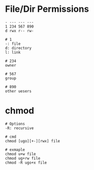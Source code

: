 # File/Dir Permissions

```shell
- --- --- ---
1 234 567 890
d rwx r-- rw-

# 1
-: file
d: directory
l: link

# 234
owner

# 567
group

# 890
other uesers
```

# chmod

```shell
# Options
-R: recursive

# cmd
chmod [ugo][+-][rwx] file

# exmaple
chmod u+w file
chmod ug+rw file
chmod -R ugo+x file
```

